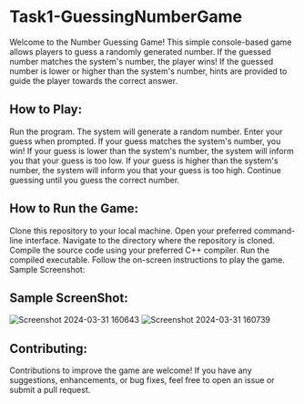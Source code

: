 <h1>Task1-GuessingNumberGame</h1>

Welcome to the Number Guessing Game! This simple console-based game allows players to guess a randomly generated number. If the guessed number matches the system's number, the player wins! If the guessed number is lower or higher than the system's number, hints are provided to guide the player towards the correct answer.

## How to Play:

Run the program.
The system will generate a random number.
Enter your guess when prompted.
If your guess matches the system's number, you win!
If your guess is lower than the system's number, the system will inform you that your guess is too low.
If your guess is higher than the system's number, the system will inform you that your guess is too high.
Continue guessing until you guess the correct number.

## How to Run the Game:

Clone this repository to your local machine.
Open your preferred command-line interface.
Navigate to the directory where the repository is cloned.
Compile the source code using your preferred C++ compiler.
Run the compiled executable.
Follow the on-screen instructions to play the game.
Sample Screenshot:

## Sample ScreenShot:

![Screenshot 2024-03-31 160643](https://github.com/Tayl-Amber/CODSOFT/assets/152214724/4024b013-586e-4673-8a12-b1af64eb7906)
![Screenshot 2024-03-31 160739](https://github.com/Tayl-Amber/CODSOFT/assets/152214724/0dfc2f31-68c6-420d-b952-fefef6ade130)


## Contributing:

Contributions to improve the game are welcome! If you have any suggestions, enhancements, or bug fixes, feel free to open an issue or submit a pull request.
